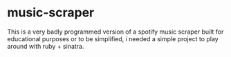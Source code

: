 # music-scraper

This is a very badly programmed version of a spotify music scraper built for educational purposes or to be simplified, i needed a simple project to play around with ruby + sinatra.

